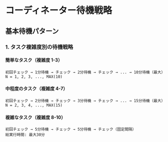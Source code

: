 # コーディネーター待機戦略

## 基本待機パターン

### 1. タスク複雑度別の待機戦略

#### 簡単なタスク（複雑度 1-3）
```
初回チェック → 1分待機 → チェック → 2分待機 → チェック → ... → 10分待機（最大）
N = 1, 2, 3, ..., MAX(10)
```

#### 中程度のタスク（複雑度 4-7）
```
初回チェック → 2分待機 → チェック → 3分待機 → チェック → ... → 15分待機（最大）
N = 2, 3, 4, ..., MAX(15)
```

#### 複雑なタスク（複雑度 8-10）
```
初回チェック → 5分待機 → チェック → 5分待機 → チェック（固定間隔）
総実行時間: 最大30分
```